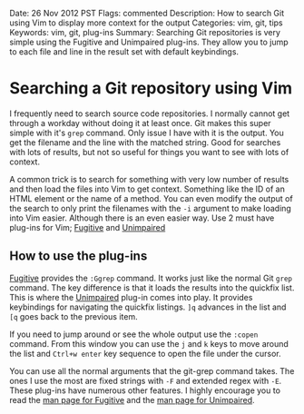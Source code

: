 Date: 26 Nov 2012 PST
Flags: commented
Description: How to search Git using Vim to display more context for the output
Categories: vim, git, tips
Keywords: vim, git, plug-ins
Summary: Searching Git repositories is very simple using the Fugitive and Unimpaired plug-ins. They allow you to jump to each file and line in the result set with default keybindings.

# Searching a Git repository using Vim

I frequently need to search source code repositories. I normally cannot get through a workday without doing it at least once. Git makes this super simple with it's `grep` command. Only issue I have with it is the output. You get the filename and the line with the matched string. Good for searches with lots of results, but not so useful for things you want to see with lots of context.

A common trick is to search for something with very low number of results and then load the files into Vim to get context. Something like the ID of an HTML element or the name of a method. You can even modify the output of the search to only print the filenames with the `-i` argument to make loading into Vim easier. Although there is an even easier way. Use 2 must have plug-ins for Vim; [Fugitive][] and [Unimpaired][]

## How to use the plug-ins

[Fugitive][] provides the `:Ggrep` command. It works just like the normal Git `grep` command. The key difference is that it loads the results into the quickfix list. This is where the [Unimpaired][] plug-in comes into play. It provides keybindings for navigating the quickfix listings. `]q` advances in the list and `[q` goes back to the previous item. 

If you need to jump around or see the whole output use the `:copen` command. From this window you can use the `j` and `k` keys to move around the list and `Ctrl+w enter` key sequence to open the file under the cursor.

You can use all the normal arguments that the git-grep command takes. The ones I use the most are fixed strings with `-F` and extended regex with `-E`.  These plug-ins have numerous other features. I highly encourage you to read the [man page for Fugitive][1] and the [man page for Unimpaired][2].

[1]: https://github.com/tpope/vim-fugitive/blob/master/doc/fugitive.txt
[2]: https://github.com/tpope/vim-unimpaired/blob/master/doc/unimpaired.txt
[Fugitive]: https://github.com/tpope/vim-fugitive
[Unimpaired]: https://github.com/tpope/vim-unimpaired
